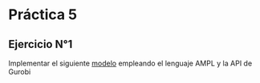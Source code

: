 # Práctica 5
## Ejercicio N°1
Implementar el siguiente [modelo][1] empleando el lenguaje AMPL y la API de Gurobi

[1]: https://en.wikipedia.org/wiki/Knapsack_problem

